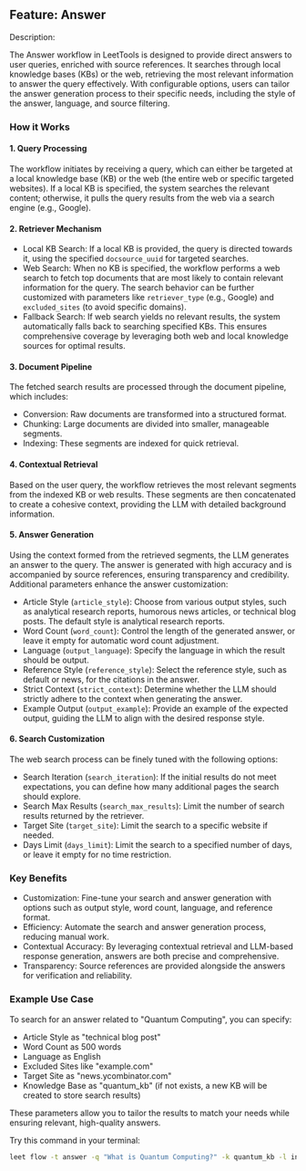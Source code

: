 ## Feature: Answer

Description:

The Answer workflow in LeetTools is designed to provide direct answers to user queries, enriched with source references. It searches through local knowledge bases (KBs) or the web, retrieving the most relevant information to answer the query effectively. With configurable options, users can tailor the answer generation process to their specific needs, including the style of the answer, language, and source filtering.

### How it Works

#### 1. Query Processing

   The workflow initiates by receiving a query, which can either be targeted at a local knowledge base (KB) or the web (the entire web or specific targeted websites). If a local KB is specified, the system searches the relevant content; otherwise, it pulls the query results from the web via a search engine (e.g., Google).

#### 2. Retriever Mechanism

   - Local KB Search: If a local KB is provided, the query is directed towards it, using the specified `docsource_uuid` for targeted searches.
   - Web Search: When no KB is specified, the workflow performs a web search to fetch top documents that are most likely to contain relevant information for the query. The search behavior can be further customized with parameters like `retriever_type` (e.g., Google) and `excluded_sites` (to avoid specific domains).
   - Fallback Search: If web search yields no relevant results, the system automatically falls back to searching specified KBs. This ensures comprehensive coverage by leveraging both web and local knowledge sources for optimal results.

#### 3. Document Pipeline

   The fetched search results are processed through the document pipeline, which includes:

   - Conversion: Raw documents are transformed into a structured format.
   - Chunking: Large documents are divided into smaller, manageable segments.
   - Indexing: These segments are indexed for quick retrieval.

#### 4. Contextual Retrieval

   Based on the user query, the workflow retrieves the most relevant segments from the indexed KB or web results. These segments are then concatenated to create a cohesive context, providing the LLM with detailed background information.

#### 5. Answer Generation

   Using the context formed from the retrieved segments, the LLM generates an answer to the query. The answer is generated with high accuracy and is accompanied by source references, ensuring transparency and credibility. Additional parameters enhance the answer customization:

   - Article Style (`article_style`): Choose from various output styles, such as analytical research reports, humorous news articles, or technical blog posts. The default style is analytical research reports.
   - Word Count (`word_count`): Control the length of the generated answer, or leave it empty for automatic word count adjustment.
   - Language (`output_language`): Specify the language in which the result should be output.
   - Reference Style (`reference_style`): Select the reference style, such as default or news, for the citations in the answer.
   - Strict Context (`strict_context`): Determine whether the LLM should strictly adhere to the context when generating the answer.
   - Example Output (`output_example`): Provide an example of the expected output, guiding the LLM to align with the desired response style.

#### 6. Search Customization

   The web search process can be finely tuned with the following options:

   - Search Iteration (`search_iteration`): If the initial results do not meet expectations, you can define how many additional pages the search should explore.
   - Search Max Results (`search_max_results`): Limit the number of search results returned by the retriever.
   - Target Site (`target_site`): Limit the search to a specific website if needed.
   - Days Limit (`days_limit`): Limit the search to a specified number of days, or leave it empty for no time restriction.

### Key Benefits

- Customization: Fine-tune your search and answer generation with options such as output style, word count, language, and reference format.
- Efficiency: Automate the search and answer generation process, reducing manual work.
- Contextual Accuracy: By leveraging contextual retrieval and LLM-based response generation, answers are both precise and comprehensive.
- Transparency: Source references are provided alongside the answers for verification and reliability.

### Example Use Case

To search for an answer related to "Quantum Computing", you can specify:

- Article Style as "technical blog post"
- Word Count as 500 words
- Language as English
- Excluded Sites like "example.com"
- Target Site as "news.ycombinator.com"
- Knowledge Base as "quantum_kb" (if not exists, a new KB will be created to store search results)

These parameters allow you to tailor the results to match your needs while ensuring relevant, high-quality answers.

Try this command in your terminal:

```bash
leet flow -t answer -q "What is Quantum Computing?" -k quantum_kb -l info -p article_style="technical blog post" -p word_count=500 -p output_language="en" -p excluded_sites="example.com" -p target_site="news.ycombinator.com" 
```



